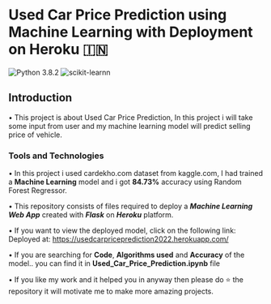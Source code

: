 # Used Car Price Prediction using Machine Learning with Deployment on Heroku :india:
![Python 3.8.2](https://img.shields.io/badge/Python-3.8.2-brightgreen.svg) ![scikit-learnn](https://img.shields.io/badge/Library-Pandas_|_Numpy_|_Scikit_Learn-orange.svg) 

## Introduction
• This project is about Used Car Price Prediction, In this project i will take some input from user and my machine learning model will predict selling price of vehicle.

### Tools and Technologies
• In this project i used cardekho.com dataset from kaggle.com, I had trained a **Machine Learning** model and i got **84.73%** accuracy using Random Forest Regressor.


• This repository consists of files required to deploy a ___Machine Learning Web App___ created with ___Flask___ on ___Heroku___ platform.

• If you want to view the deployed model, click on the following link:<br />
Deployed at: https://usedcarpriceprediction2022.herokuapp.com/

• If you are searching for __Code__, __Algorithms used__ and __Accuracy__ of the model.. you can find it in **Used_Car_Price_Prediction.ipynb** file

• If you like my work and it helped you in anyway then please do ⭐ the repository it will motivate me to make more amazing projects. 
